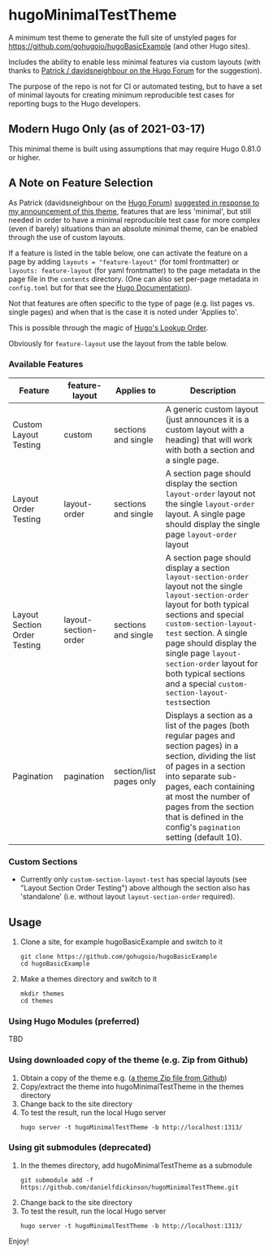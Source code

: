 # hugoMinimalTestTheme
A minimum test theme to generate the full site of unstyled pages for https://github.com/gohugoio/hugoBasicExample (and other Hugo sites).

Includes the ability to enable less minimal features via custom layouts (with thanks to [Patrick / davidsneighbour on the Hugo Forum](https://discourse.gohugo.io/u/davidsneighbour) for the suggestion).

The purpose of the repo is not for CI or automated testing, but to have a set of minimal layouts for creating minimum reproducible test cases for reporting bugs to the Hugo developers.
## Modern Hugo Only (as of 2021-03-17)

This minimal theme is built using assumptions that may require Hugo 0.81.0 or higher.

## A Note on Feature Selection

As Patrick (davidsneighbour on the [Hugo Forum](https://discourse.gohugo.io)) [suggested in response to my announcement of this theme](https://discourse.gohugo.io/t/a-theme-for-minimal-reproducible-test-casing/31790/6), features that are less 'minimal', but still needed in order to have a minimal reproducible test case for more complex (even if barely) situations than an absolute minimal theme, can be enabled through the use of custom layouts.

If a feature is listed in the table below, one can activate the feature on a page by
adding ``layouts = "feature-layout"`` (for toml frontmatter) or ``layouts: feature-layout`` (for yaml frontmatter) to the page metadata in the page file in the ``contents`` directory. (One can also set per-page metadata in ``config.toml`` but for that see the [Hugo Documentation](https://gohugo.io/documentation/)).

Not that features are often specific to the type of page (e.g. list pages vs. single pages) and when that is the case it is noted under 'Applies to'.

This is possible through the magic of [Hugo's Lookup Order](https://gohugo.io/templates/lookup-order).

Obviously for ``feature-layout`` use the layout from the table below.

### Available Features

| Feature                        | feature-layout        | Applies to              | Description |
|--------------------------------|-----------------------|-------------------------|-------------|
| Custom Layout Testing          | custom                | sections and single     | A generic custom layout (just announces it is a custom layout with a heading) that will work with both a section and a single page.          |
| Layout Order Testing           | layout-order          | sections and single     | A section page should display the section ``layout-order`` layout not the single ``layout-order`` layout. A single page should display the single page ``layout-order`` layout |
| Layout Section Order Testing   | layout-section-order   | sections and single     | A section page should display a section ``layout-section-order`` layout not the single ``layout-section-order`` layout for both typical sections and special ``custom-section-layout-test`` section. A single page should display the single page ``layout-section-order`` layout for both typical sections and a special ``custom-section-layout-test``section |
| Pagination                     | pagination            | section/list pages only | Displays a section as a list of the pages (both regular pages and section pages) in a section, dividing the list of pages in a section into separate sub-pages, each containing at most the number of pages from the section that is defined in the config's ``pagination`` setting (default 10). |

### Custom Sections

* Currently only ``custom-section-layout-test`` has special layouts (see "Layout Section Order Testing") above although the section also has 'standalone' (i.e. without layout ``layout-section-order`` required).

## Usage

1. Clone a site, for example hugoBasicExample and switch to it
   ```
   git clone https://github.com/gohugoio/hugoBasicExample
   cd hugoBasicExample
   ```
2. Make a themes directory and switch to it
   ```
   mkdir themes
   cd themes
   ```

### Using Hugo Modules (preferred)

TBD
### Using downloaded copy of the theme (e.g. Zip from Github)

1. Obtain a copy of the theme e.g. ([a theme Zip file from Github](https://github.com/danielfdickinson/hugoMinimalTestTheme/archive/master.zip))
2. Copy/extract the theme into hugoMinimalTestTheme in the themes directory
3. Change back to the site directory
4. To test the result, run the local Hugo server
   ```
   hugo server -t hugoMinimalTestTheme -b http://localhost:1313/
   ```
### Using git submodules (deprecated)

1. In the themes directory, add hugoMinimalTestTheme as a submodule
   ```
   git submodule add -f https://github.com/danielfdickinson/hugoMinimalTestTheme.git
   ```
2. Change back to the site directory
3. To test the result, run the local Hugo server
   ```
   hugo server -t hugoMinimalTestTheme -b http://localhost:1313/
   ```

 Enjoy!
